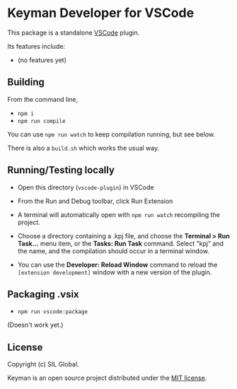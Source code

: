 # Keyman Developer for VSCode

This package is a standalone [VSCode](https://code.visualstudio.com) plugin.

Its features include:

- (no features yet)

## Building

From the command line,

- `npm i`
- `npm run compile`

You can use `npm run watch` to keep compilation running, but see below.

There is also a `build.sh` which works the usual way.

## Running/Testing locally

- Open this directory (`vscode-plugin`) in VSCode
- From the Run and Debug toolbar, click Run Extension
- A terminal will automatically open with `npm run watch` recompiling the project.
- Choose a directory containing a .kpj file, and choose the **Terminal > Run Task…** menu item, or the **Tasks: Run Task** command.   Select "kpj" and the name, and the compilation should occur in a terminal window.

- You can use the **Developer: Reload Window** command to reload the `[extension development]` window with a new version of the plugin.

## Packaging .vsix

- `npm run vscode:package`

(Doesn't work yet.)

## License

Copyright (c) SIL Global.

Keyman is an open source project distributed under the [MIT license](https://github.com/keymanapp/keyman/blob/master/LICENSE.md).
